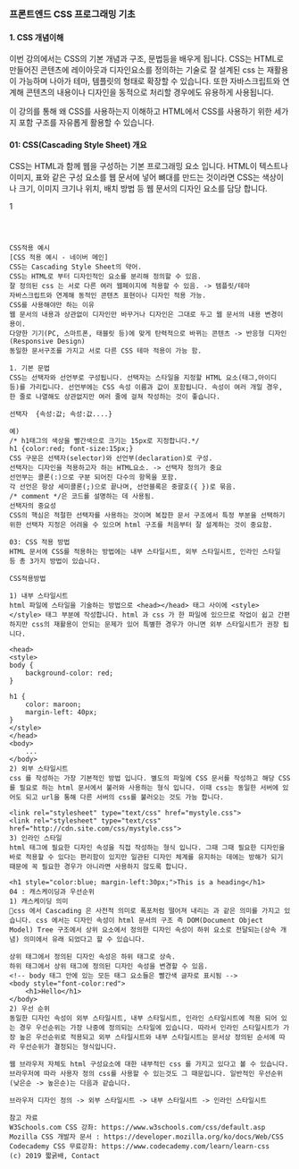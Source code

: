 ### 프론트엔드  CSS 프로그래밍 기초

#### 1. CSS 개념이해

이번 강의에서는 CSS의 기본 개념과 구조, 문법등을 배우게 됩니다. 
CSS는 HTML로 만들어진 콘텐츠에 레이아웃과 디자인요소를 정의하는 기술로 잘 설계된 css 는 재활용이 가능하며 나아가 테마, 템플릿의 형태로 확장할 수 있습니다. 
또한 자바스크립트와 연계해 콘텐츠의 내용이나 디자인을 동적으로 처리할 경우에도 유용하게 사용됩니다.

이 강의를 통해 왜 CSS를 사용하는지 이해하고 HTML에서 CSS를 사용하기 위한 세가지 포함 구조를 자유롭게 활용할 수 있습니다.

#### 01: CSS(Cascading Style Sheet) 개요
CSS는 HTML과 함께 웹을 구성하는 기본 프로그래밍 요소 입니다. 
HTML이 텍스트나 이미지, 표와 같은 구성 요소를 웹 문서에 넣어 뼈대를 만드는 것이라면 CSS는 색상이나 크기, 이미지 크기나 위치, 배치 방법 등 웹 문서의 디자인 요소를 담당 합니다.


1
```



CSS적용 예시
[CSS 적용 예시 - 네이버 메인]
CSS는 Cascading Style Sheet의 약어.
CSS는 HTML로 부터 디자인적인 요소를 분리해 정의할 수 있음.
잘 정의된 css 는 서로 다른 여러 웹페이지에 적용할 수 있음. -> 템플릿/테마
자바스크립트와 연계해 동적인 콘텐츠 표현이나 디자인 적용 가능.
CSS를 사용해야만 하는 이유
웹 문서의 내용과 상관없이 디자인만 바꾸거나 디자인은 그대로 두고 웹 문서의 내용 변경이 용이.
다양한 기기(PC, 스마트폰, 태블릿 등)에 맞게 탄력적으로 바뀌는 콘텐츠 -> 반응형 디자인(Responsive Design)
동일한 문서구조를 가지고 서로 다른 CSS 테마 적용이 가능 함.

1. 기본 문법
CSS는 선택자와 선언부로 구성됩니다. 선택자는 스타일을 지정할 HTML 요소(태그,아이디 등)를 가리킵니다. 선언부에는 CSS 속성 이름과 값이 포함됩니다. 속성이 여러 개일 경우, 한 줄로 나열해도 상관없지만 여러 줄에 걸쳐 작성하는 것이 좋습니다.

선택자  {속성:값; 속성:값....}

예)
/* h1태그의 색상을 빨간색으로 크기는 15px로 지정합니다.*/
h1 {color:red; font-size:15px;}
CSS 구문은 선택자(selector)와 선언부(declaration)로 구성.
선택자는 디자인을 적용하고자 하는 HTML요소. -> 선택자 정의가 중요
선언부는 콜론(:)으로 구분 되어진 다수의 항목을 포함.
각 선언은 항상 세미콜론(;)으로 끝나며, 선언블록은 중괄호({ })로 묶음.
/* comment */은 코드를 설명하는 데 사용됨.
선택자의 중요성
CSS의 핵심은 적절한 선택자를 사용하는 것이며 복잡한 문서 구조에서 특정 부분을 선택하기 위한 선택자 지정은 어려울 수 있으며 html 구조를 처음부터 잘 설계하는 것이 중요함.

03: CSS 적용 방법
HTML 문서에 CSS를 적용하는 방법에는 내부 스타일시트, 외부 스타일시트, 인라인 스타일 등 총 3가지 방법이 있습니다.

CSS적용방법

1) 내부 스타일시트
html 파일에 스타일을 기술하는 방법으로 <head></head> 태그 사이에 <style></style> 태그 부분에 작성합니다. html 과 css 가 한 파일에 있으므로 작업이 쉽고 간편하지만 css의 재활용이 안되는 문제가 있어 특별한 경우가 아니면 외부 스타일시트가 권장 됩니다.

<head>
<style>
body {
    background-color: red;
}

h1 {
    color: maroon;
    margin-left: 40px;
} 
</style>
</head>
<body>
    ...
</body>
2) 외부 스타일시트
css 를 작성하는 가장 기본적인 방법 입니다. 별도의 파일에 CSS 문서를 작성하고 해당 CSS를 필요로 하는 html 문서에서 불러와 사용하는 형식 입니다. 이때 css는 동일한 서버에 있어도 되고 url을 통해 다른 서버의 css를 불러오는 것도 가능 합니다.

<link rel="stylesheet" type="text/css" href="mystyle.css">
<link rel="stylesheet" type="text/css" href="http://cdn.site.com/css/mystyle.css">
3) 인라인 스타일
html 태그에 필요한 디자인 속성을 직접 작성하는 형식 입니다. 그때 그때 필요한 디자인을 바로 적용할 수 있다는 편리함이 있지만 일관된 디자인 체계를 유지하는 데에는 방해가 되기 때문에 꼭 필요한 경우가 아니라면 사용하지 않도록 합니다.

<h1 style="color:blue; margin-left:30px;">This is a heading</h1>
04 : 캐스케이딩과 우선순위
1) 캐스케이딩 의미
css 에서 Cascading 은 사전적 의미로 폭포처럼 떨어져 내리는 과 같은 의미를 가지고 있습니다. css 에서는 디자인 속성이 html 문서의 구조 즉 DOM(Document Object Model) Tree 구조에서 상위 요소에서 정의한 디자인 속성이 하위 요소로 전달되는(상속 개념) 의미에서 유래 되었다고 할 수 있습니다.

상위 태그에서 정의된 디자인 속성은 하위 태그로 상속.
하위 태그에서 상위 태그에 정의된 디자인 속성을 변경할 수 있음.
<!-- body 태그 안에 있는 모든 태그 요소들은 빨간색 글자로 표시됨 -->
<body style="font-color:red">
    <h1>Hello</h1>
</body>
2) 우선 순위
동일한 디자인 속성이 외부 스타일시트, 내부 스타일시트, 인라인 스타일시트에 적용 되어 있는 경우 우선순위는 가장 나중에 정의되는 스타일에 있습니다. 따라서 인라인 스타일시트가 가장 높은 우선순위로 적용되고 외부 스타일시트와 내부 스타일시트는 문서상 정의된 순서에 따라 우선순위가 결정되는 형식입니다.

웹 브라우저 자체도 html 구성요소에 대한 내부적인 css 를 가지고 있다고 볼 수 있습니다. 브라우저에 따라 사용자 정의 css를 사용할 수 있는것도 그 때문입니다. 일반적인 우선순위(낮은순 -> 높은순)는 다음과 같습니다.

브라우저 디자인 정의 -> 외부 스타일시트 -> 내부 스타일시트 -> 인라인 스타일시트

참고 자료
W3Schools.com CSS 강좌: https://www.w3schools.com/css/default.asp
Mozilla CSS 개발자 문서 : https://developer.mozilla.org/ko/docs/Web/CSS
Codecademy CSS 무료강좌: https://www.codecademy.com/learn/learn-css
(c) 2019 짧굵배, Contact  